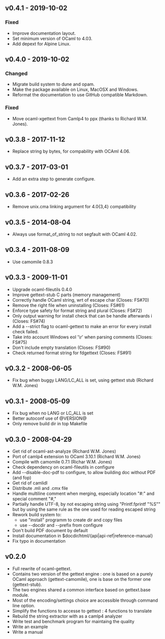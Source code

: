 ## v0.4.1 - 2019-10-02

### Fixed
- Improve documentation layout.
- Set minimum version of OCaml to 4.03.
- Add depext for Alpine Linux.

## v0.4.0 - 2019-10-02

### Changed
- Migrate build system to dune and opam.
- Make the package available on Linux, MacOSX and Windows.
- Reformat the documentation to use GitHub compatible Markdown.

### Fixed
- Move ocaml-xgettext from Camlp4 to ppx (thanks to Richard W.M. Jones).

## v0.3.8 - 2017-11-12
- Replace string by bytes, for compability with OCAml 4.06.

## v0.3.7 - 2017-03-01
- Add an extra step to generate configure.

## v0.3.6 - 2017-02-26
- Remove unix.cma linking argument for 4.0{3,4} compatibility

## v0.3.5 - 2014-08-04
- Always use format_of_string to not segfault with OCaml 4.02.

## v0.3.4 - 2011-08-09
- Use camomile 0.8.3

## v0.3.3 - 2009-11-01
- Upgrade ocaml-fileutils 0.4.0
- Improve gettext-stub C parts (memory management)
- Correctly handle OCaml string, wrt of escape char (Closes: FS#70)
- Remove the right file when uninstalling (Closes: FS#61)
- Enforce type safety for format string and plural (Closes: FS#72)
- Only output warning for install check that can be handle afterwards i
    (Closes: FS#74)
- Add a --strict flag to ocaml-gettext to make an error for every install check
    failed.
- Take into account Windows eol '\r' when parsing comments
    (Closes: FS#75)
- Don't include empty translation (Closes: FS#90)
- Check returned format string for fdgettext (Closes: FS#91)

## v0.3.2 - 2008-06-05
- Fix bug when buggy LANG/LC_ALL is set, using gettext stub (Richard W.M. Jones)

## v0.3.1 - 2008-05-09
- Fix bug when no LANG or LC_ALL is set
- Better autoconf use of @VERSION@
- Only remove build dir in top Makefile

## v0.3.0 - 2008-04-29
- Get rid of ocaml-ast-analyze (Richard W.M. Jones)
- Port of camlp4 extension to OCaml 3.10.1 (Richard W.M. Jones)
- Compile with camomile 0.7.1 (Richar W.M. Jones)
- Check dependency on ocaml-fileutils in configure
- Add --disable-doc-pdf to configure, to allow building doc without PDF (and
  fop)
- Get rid of camlidl
- Distribute .mli and .cmx file
- Handle multiline comment when merging, especially location "#:" and special
    comment "#,"
- Partially handle UTF-8, by not escaping string using "Printf.fprintf
    "%S"" but by using the same rule as the one used for reading escaped string
- Rework build system to:
  - use "install" programm to create dir and copy files
  - use --docdir and --prefix from configure
- Don't build PDF document by default
- Install documentation in $docdir/html/{api|api-ref|reference-manual}
- Fix typo in documentation

## v0.2.0
- Full rewrite of ocaml-gettext.
- Contains two version of the gettext engine : one is based on a purely OCaml
   approach (gettext-camomile), one is base on the former one (gettext-stub).
- The two engines shared a common interface based on gettext.base module.
- Most of the encoding/settings choice are accessible through command line
  option.
- Simplify the functions to accesse to gettext : 4 functions to translate
- Rebuild the string extractor with as a camlp4 analyzer
- Write test and benchmark program for maintaing the quality
- Write an example
- Write a manual
